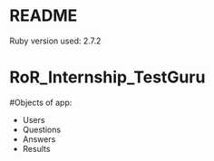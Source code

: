 # README
Ruby version used: 2.7.2
# RoR_Internship_TestGuru

#Objects of app:
- Users
- Questions
- Answers
- Results
